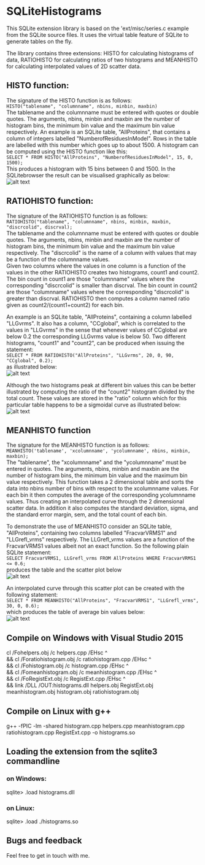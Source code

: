  
# SQLiteHistograms

This SQLite extension library is based on the 'ext/misc/series.c example from the SQLite source files. 
It uses the virtual table feature of SQLite to generate tables on the fly.

The library contains three extensions: HISTO for calculating histograms of data, RATIOHISTO for calculating 
ratios of two histograms and MEANHISTO for calculating interpolated values of 2D scatter data.

## HISTO function: 

The signature of the HISTO function is as follows:  
  `HISTO("tablename", "columnname", nbins, minbin, maxbin)`   
The tablename and the columnname must be entered with quotes or double quotes. The arguments, nbins, minbin and maxbin are the
number of histogram bins, the minimum bin value and the maximum bin value respectively.
An example is an SQLite table, "AllProteins", that contains a column of integers labelled "NumberofResiduesInModel". Rows in the table are labelled with this
number which goes up to about 1500. A histogram can be computed using the HISTO function like this:   
  `SELECT * FROM HISTO("AllProteins", "NumberofResiduesInModel", 15, 0, 1500);`  
This produces a histogram with 15 bins between 0 and 1500. In the SQLitebrowser the result can be visualised graphically as below:  
![alt text](histo.jpg)

## RATIOHISTO function: 

The signature of the RATIOHISTO function is as follows:  
  `RATIOHISTO("tablename", "columnname", nbins, minbin, maxbin,  "discrcolid", discrval);`  
The tablename and the columnname must be entered with quotes or double quotes. The arguments, nbins, minbin and maxbin are the
number of histogram bins, the minimum bin value and the maximum bin value respectively. The "discrcolid" is the name of a
column with values that may be a function of the columnname values.  
Given two columns where the values in one column is a function of the values in the other RATIOHISTO creates two 
histograms, count1 and count2. The bin count in count1 are those "columnname" values where the corresponding "discrcolid" 
is smaller than discrval. The bin count in count2 are those "columnname" values where the corresponding "discrcolid" is 
greater than discrval. RATIOHISTO then computes a column named ratio given as count2/(count1+count2) for each bin.  

An example is an SQLite table, "AllProteins", containing a column labelled "LLGvrms". It also has a column, "CCglobal", 
which is correlated to the values in "LLGvrms" in the sense that whenever values of CCglobal are below 0.2 the 
corresponding LLGvrms value is 
below 50. Two different histograms, "count1" and "count2", can be produced when issuing the statement:  
   `SELECT * FROM RATIOHISTO("AllProteins", "LLGvrms", 20, 0, 90, "CCglobal", 0.2);`  
as illustrated below:  
![alt text](ratio1.jpg)

Although the two histograms peak at different bin values this can be better illustrated by computing the ratio of the "count2" 
histogram divided by the total count. These values are stored in the "ratio" column which for this particular table 
happens to be a sigmoidal curve as illustrated below:  
![alt text](ratio2.jpg)

## MEANHISTO function  

The signature for the MEANHISTO function is as follows:  
  `MEANHISTO('tablename', 'xcolumnname', 'ycolumnname', nbins, minbin, maxbin);`  
The "tablename", the "xcolumnname" and the "ycolumnname" must be entered in quotes. The arguments, nbins, minbin and maxbin are the
number of histogram bins, the minimum bin value and the maximum bin value respectively. This function takes a 2 dimensional table
and sorts the data into nbins number of bins with respect to the xcolumnname values. For each bin it then computes the average of
the corresponding ycolumnname values. Thus creating an interpolated curve through the 2 dimensional scatter data. 
In addition it also computes the standard deviation, sigma, and the standard error margin, sem, and the total count of each bin.  

To demonstrate the use of MEANHISTO consider
an SQLite table, "AllProteins", containing two columns labelled "FracvarVRMS1" and "LLGrefl_vrms" 
respectively. The LLGrefl_vrms values are a function of the FracvarVRMS1 values albeit not an exact function.
So the following plain SQLite statement:  
  `SELECT FracvarVRMS1, LLGrefl_vrms FROM AllProteins WHERE FracvarVRMS1 <= 0.6;`  
 produces the table and the scatter plot below  
![alt text](scatter.jpg)

An interpolated curve through this scatter plot can be created with the following statement:  
  `SELECT * FROM MEANHISTO("AllProteins", "FracvarVRMS1", "LLGrefl_vrms", 30, 0, 0.6);`  
which produces the table of average bin values below:  
![alt text](mean.jpg)



## Compile on Windows with Visual Studio 2015

cl /Fohelpers.obj /c helpers.cpp /EHsc ^  
 && cl /Foratiohistogram.obj /c ratiohistogram.cpp /EHsc ^  
 && cl /Fohistogram.obj /c histogram.cpp /EHsc ^  
 && cl /Fomeanhistogram.obj /c meanhistogram.cpp /EHsc ^  
 && cl /FoRegistExt.obj /c RegistExt.cpp /EHsc ^  
 && link /DLL /OUT:histograms.dll helpers.obj RegistExt.obj meanhistogram.obj histogram.obj ratiohistogram.obj


## Compile on Linux with g++

 g++ -fPIC -lm -shared histogram.cpp helpers.cpp meanhistogram.cpp ratiohistogram.cpp RegistExt.cpp -o histograms.so


## Loading the extension from the sqlite3 commandline

### on Windows:
 
 sqlite> .load histograms.dll
 
### on Linux:
 
 sqlite> .load ./histograms.so

## Bugs and feedback
Feel free to get in touch with me.
